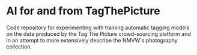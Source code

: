 # AI for and from TagThePicture 

Code repository for experimenting with training automatic tagging models on the data produced by the Tag The Picture crowd-sourcing platform and in an attempt to more extensively describe the NMVW's photography collection.

